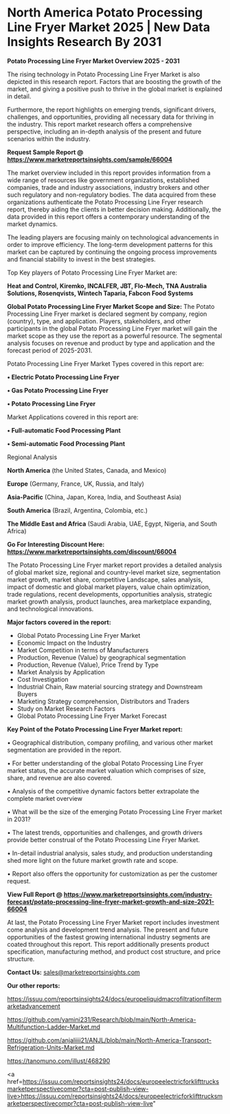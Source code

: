 # North America Potato Processing Line Fryer Market 2025 | New Data Insights Research By 2031

<Strong> Potato Processing Line Fryer Market Overview 2025 - 2031</strong>

The rising technology in Potato Processing Line Fryer Market is also depicted in this research report. Factors that are boosting the growth of the market, and giving a positive push to thrive in the global market is explained in detail.

Furthermore, the report highlights on emerging trends, significant drivers, challenges, and opportunities, providing all necessary data for thriving in the industry. This report market research offers a comprehensive perspective, including an in-depth analysis of the present and future scenarios within the industry.

<strong>Request Sample Report @ <a href=https://www.marketreportsinsights.com/sample/66004>https://www.marketreportsinsights.com/sample/66004</a></strong>

The market overview included in this report provides information from a wide range of resources like government organizations, established companies, trade and industry associations, industry brokers and other such regulatory and non-regulatory bodies. The data acquired from these organizations authenticate the Potato Processing Line Fryer research report, thereby aiding the clients in better decision making. Additionally, the data provided in this report offers a contemporary understanding of the market dynamics.

The leading players are focusing mainly on technological advancements in order to improve efficiency. The long-term development patterns for this market can be captured by continuing the ongoing process improvements and financial stability to invest in the best strategies.

Top Key players of Potato Processing Line Fryer Market are:

<strong>Heat and Control, Kiremko, INCALFER, JBT, Flo-Mech, TNA Australia Solutions, Rosenqvists, Wintech Taparia, Fabcon Food Systems</strong>

<strong><b>Global Potato Processing Line Fryer Market Scope and Size:</b></strong>
The Potato Processing Line Fryer market is declared segment by company, region (country), type, and application. Players, stakeholders, and other participants in the global Potato Processing Line Fryer market will gain the market scope as they use the report as a powerful resource. The segmental analysis focuses on revenue and product by type and application and the forecast period of 2025-2031.

Potato Processing Line Fryer Market Types covered in this report are:

<strong>• Electric Potato Processing Line Fryer

• Gas Potato Processing Line Fryer

• Potato Processing Line Fryer</strong>

Market Applications covered in this report are:

<strong>• Full-automatic Food Processing Plant

• Semi-automatic Food Processing Plant</strong> 

Regional Analysis

<strong>North America</strong> (the United States, Canada, and Mexico)

<strong>Europe</strong> (Germany, France, UK, Russia, and Italy)

<strong>Asia-Pacific</strong> (China, Japan, Korea, India, and Southeast Asia)

<strong>South America</strong> (Brazil, Argentina, Colombia, etc.)

<strong>The Middle East and Africa</strong> (Saudi Arabia, UAE, Egypt, Nigeria, and South Africa)

<strong>Go For Interesting Discount Here: <a href=https://www.marketreportsinsights.com/discount/66004>https://www.marketreportsinsights.com/discount/66004</a></strong>

The Potato Processing Line Fryer market report provides a detailed analysis of global market size, regional and country-level market size, segmentation market growth, market share, competitive Landscape, sales analysis, impact of domestic and global market players, value chain optimization, trade regulations, recent developments, opportunities analysis, strategic market growth analysis, product launches, area marketplace expanding, and technological innovations.

<strong><b>Major factors covered in the report:</b></strong>
<ul>
  <li>Global Potato Processing Line Fryer Market </li>
  <li>Economic Impact on the Industry</li>
  <li>Market Competition in terms of Manufacturers</li>
  <li>Production, Revenue (Value) by geographical segmentation</li>
  <li>Production, Revenue (Value), Price Trend by Type</li>
  <li>Market Analysis by Application</li>
  <li>Cost Investigation</li>
  <li>Industrial Chain, Raw material sourcing strategy and Downstream Buyers</li>
  <li>Marketing Strategy comprehension, Distributors and Traders</li>
  <li>Study on Market Research Factors</li>
  <li>Global Potato Processing Line Fryer Market Forecast</li>
</ul>

<strong><b>Key Point of the Potato Processing Line Fryer Market report:</b></strong>

• Geographical distribution, company profiling, and various other market segmentation are provided in the report.

• For better understanding of the global Potato Processing Line Fryer market status, the accurate market valuation which comprises of size, share, and revenue are also covered.

• Analysis of the competitive dynamic factors better extrapolate the complete market overview

• What will be the size of the emerging Potato Processing Line Fryer market in 2031?

• The latest trends, opportunities and challenges, and growth drivers provide better construal of the Potato Processing Line Fryer Market.

• In-detail industrial analysis, sales study, and production understanding shed more light on the future market growth rate and scope.

• Report also offers the opportunity for customization as per the customer request.

<strong><b>View Full Report @ <a href=https://www.marketreportsinsights.com/industry-forecast/potato-processing-line-fryer-market-growth-and-size-2021-66004>https://www.marketreportsinsights.com/industry-forecast/potato-processing-line-fryer-market-growth-and-size-2021-66004</a></b></strong>


At last, the Potato Processing Line Fryer Market report includes investment come analysis and development trend analysis. The present and future opportunities of the fastest growing international industry segments are coated throughout this report. This report additionally presents product specification, manufacturing method, and product cost structure, and price structure.

<strong>Contact Us:</strong>
sales@marketreportsinsights.com

<strong>Our other reports:</strong>

<a href=https://issuu.com/reportsinsights24/docs/europeliquidmacrofiltrationfiltermarketadvancement>https://issuu.com/reportsinsights24/docs/europeliquidmacrofiltrationfiltermarketadvancement</a>

<a href=https://github.com/yamini231/Research/blob/main/North-America-Multifunction-Ladder-Market.md>https://github.com/yamini231/Research/blob/main/North-America-Multifunction-Ladder-Market.md</a>

<a href=https://github.com/anjaliiii21/ANJL/blob/main/North-America-Transport-Refrigeration-Units-Market.md>https://github.com/anjaliiii21/ANJL/blob/main/North-America-Transport-Refrigeration-Units-Market.md</a>

<a href=https://tanomuno.com/illust/468290>https://tanomuno.com/illust/468290</a>

<a href=https://issuu.com/reportsinsights24/docs/europeelectricforklifttrucksmarketperspectivecompr?cta=post-publish-view-live>https://issuu.com/reportsinsights24/docs/europeelectricforklifttrucksmarketperspectivecompr?cta=post-publish-view-live</a>"
